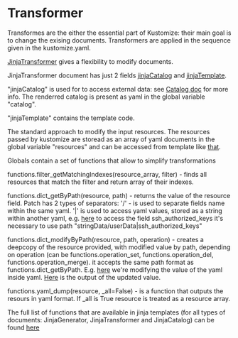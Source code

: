 # Transformer

Transformes are the either the essential part of Kustomize: their main goal is to change the exising documents. Transformers are applied in the sequence given in the kustomize.yaml.

[JinjaTransformer](../overlays/transformer2/transform-dev-node1-bmc-secret-v1-2.yaml) gives a flexibility to modify documents. 

JinjaTransformer document has just 2 fields [jinjaCatalog](../overlays/transformer2/transform-dev-node1-bmc-secret-v1-2.yaml#L6) and [jinjaTemplate](../overlays/transformer2/transform-dev-node1-bmc-secret-v1-2.yaml#L6).

"jinjaCatalog" is used for to access external data: see [Catalog doc](catalog.md) for more info. The renderred catalog is present as yaml in the global variable "catalog".

"jinjaTemplate" contains the template code. 

The standard approach to modify the input resources. The resources passed by kustomize are storead as an array of yaml documents in the global variable "resources" and can be accessed from template like [that](../overlays/transformer2/transform-dev-node1-bmc-secret-v1-2.yaml#L7).

Globals contain a set of functions that allow to simplify transformations

functions.filter_getMatchingIndexes(resource_array, filter) - finds all resources that match the filter and return array of their indexes.

functions.dict_getByPath(resource, path) - returns the value of the resource field. Patch has 2 types of separators: '/' - is used to separate fields name within the same yaml. '|' is used to access yaml values, stored as a string within another yaml, e.g. [here](https://github.com/aodinokov/kustomize-jinjaPlugin/blob/master/overlays/transformer2/secret.yaml#L9) to access the field ssh_authorized_keys it's necessary to use path "stringData/userData|ssh_authorized_keys"

functions.dict_modifyByPath(resource, path, operation) - creates a deepcopy of the resource provided, with modified value by path, depending on operation (can be functions.operation_set, functions.operation_del, functions.operation_merge). it accepts the same path format as functions.dict_getByPath. E.g. [here](https://github.com/aodinokov/kustomize-jinjaPlugin/blob/master/overlays/transformer2/transform-dev-node1-bmc-secret-v1-2.yaml#L14) we're modifying the value of the yaml inside yaml. [Here](https://travis-ci.com/github/aodinokov/kustomize-jinjaPlugin/builds/156182646#L432) is the output of the updated value.

functions.yaml_dump(resource, _all=False) - is a function that outputs the resours in yaml format. If _all is True resource is treated as a resource array.

The full list of functions that are available in jinja templates (for all types of documents: JinjaGenerator, JinjaTransformer and JinjaCatalog) can be found [here](../bin/jinjaPlugin#L198)



